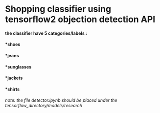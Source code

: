 # Shopping classifier using tensorflow2 objection detection API

#### the classifier have 5 categories/labels : 
#### 		*shoes
#### 		*jeans
#### 		*sunglasses
#### 		*jackets
#### 		*shirts

###### note: the file detector.ipynb should be placed under the tensorflow_directory/models/research
